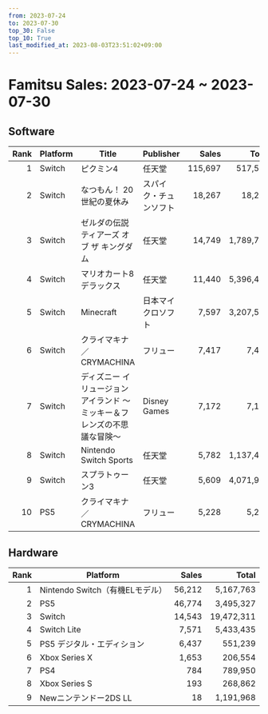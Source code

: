 ```yaml
---
from: 2023-07-24
to: 2023-07-30
top_30: False
top_10: True
last_modified_at: 2023-08-03T23:51:02+09:00
---
```

# Famitsu Sales: 2023-07-24 ~ 2023-07-30
## Software
| Rank | Platform | Title | Publisher | Sales | Total | Rate | New |
| -: | -- | -- | -- | -: | -: | -: | -- |
| 1 | Switch | ピクミン4 | 任天堂 | 115,697 | 517,550 |  |  |
| 2 | Switch | なつもん！ 20世紀の夏休み | スパイク・チュンソフト | 18,267 | 18,267 |  | **New** |
| 3 | Switch | ゼルダの伝説　ティアーズ オブ ザ キングダム | 任天堂 | 14,749 | 1,789,784 |  |  |
| 4 | Switch | マリオカート8 デラックス | 任天堂 | 11,440 | 5,396,462 |  |  |
| 5 | Switch | Minecraft | 日本マイクロソフト | 7,597 | 3,207,597 |  |  |
| 6 | Switch | クライマキナ／CRYMACHINA | フリュー | 7,417 | 7,417 |  | **New** |
| 7 | Switch | ディズニー イリュージョンアイランド ～ミッキー＆フレンズの不思議な冒険～ | Disney Games | 7,172 | 7,172 |  | **New** |
| 8 | Switch | Nintendo Switch Sports | 任天堂 | 5,782 | 1,137,427 |  |  |
| 9 | Switch | スプラトゥーン3 | 任天堂 | 5,609 | 4,071,959 |  |  |
| 10 | PS5 | クライマキナ／CRYMACHINA | フリュー | 5,228 | 5,228 |  | **New** |

## Hardware
| Rank | Platform | Sales | Total |
| -: | -- | -: | -: |
| 1 | Nintendo Switch（有機ELモデル） | 56,212 | 5,167,763 |
| 2 | PS5 | 46,774 | 3,495,327 |
| 3 | Switch | 14,543 | 19,472,311 |
| 4 | Switch Lite | 7,571 | 5,433,435 |
| 5 | PS5 デジタル・エディション | 6,437 | 551,239 |
| 6 | Xbox Series X | 1,653 | 206,554 |
| 7 | PS4 | 784 | 789,950 |
| 8 | Xbox Series S | 193 | 268,862 |
| 9 | Newニンテンドー2DS LL | 18 | 1,191,968 |